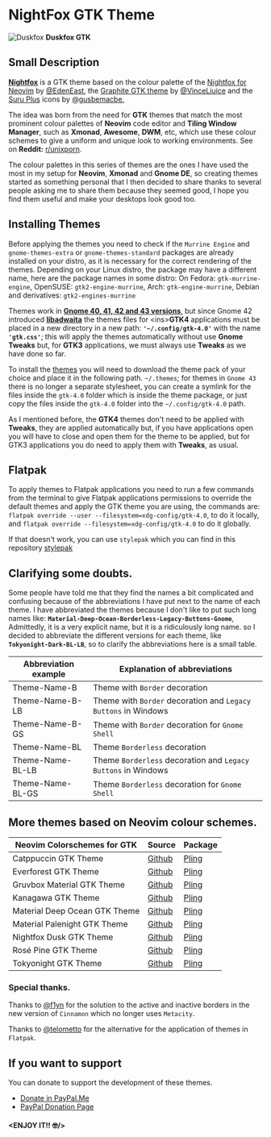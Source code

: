 # NightFox GTK Theme

![Duskfox](https://raw.githubusercontent.com/Fausto-Korpsvart/Nightfox-GTK-Theme/main/screenshots/Nightfox-Dusk.png)
**Duskfox GTK**

## Small Description

<ins>**Nightfox**</ins> is a GTK theme based on the colour palette of the [Nightfox for Neovim](https://github.com/EdenEast/nightfox.nvim) by [@EdenEast](https://github.com/EdenEast), the [Graphite GTK theme](https://github.com/vinceliuice/Graphite-gtk-theme) by [@VinceLiuice](https://github.com/vinceliuice) and the [Suru Plus](https://github.com/gusbemacbe/suru-plus) icons by [@gusbemacbe.](https://github.com/gusbemacbe)

The idea was born from the need for **GTK** themes that match the most prominent colour palettes of **Neovim** code editor and **Tiling Window Manager**, such as **Xmonad**, **Awesome**, **DWM**, etc, which use these colour schemes to give a uniform and unique look to working environments. See on **Reddit:** [r/unixporn](https://www.reddit.com/r/unixporn/).

The colour palettes in this series of themes are the ones I have used the most in my setup for **Neovim**, **Xmonad** and **Gnome DE**, so creating themes started as something personal that I then decided to share thanks to several people asking me to share them because they seemed good, I hope you find them useful and make your desktops look good too.

## Installing Themes

Before applying the themes you need to check if the `Murrine Engine` and `gnome-themes-extra` or `gnome-themes-standard` packages are already installed on your distro, as it is necessary for the correct rendering of the themes.
Depending on your Linux distro, the package may have a different name, here are the package names in some distro: On Fedora: `gtk-murrine-engine`, OpenSUSE: `gtk2-engine-murrine`, Arch: `gtk-engine-murrine`, Debian and derivatives: `gtk2-engines-murrine`

Themes work in <ins>**Gnome 40, 41, 42 and 43 versions**,</ins> but since Gnome 42 introduced [<ins>**libadwaita**</ins>](https://en.wikipedia.org/wiki/Adwaita_(design_language)) the themes files for <ins>**GTK4**</ins> applications must be placed in a new directory in a new path: **`'~/.config/gtk-4.0'`** with the name **`'gtk.css'`**; this will apply the themes automatically without use **Gnome Tweaks** but, for **GTK3** applications, we must always use **Tweaks** as we have done so far.

To install the [themes](https://www.pling.com/u/fkorpsvart) you will need to download the theme pack of your choice and place it in the following path.
`~/.themes`; for themes in `Gnome 43` there is no longer a separate stylesheet, you can create a symlink for the files inside the `gtk-4.0` folder which is inside the theme package, or just copy the files inside the `gtk-4.0` folder into the `~/.config/gtk-4.0` path.

As I mentioned before, the **GTK4** themes don't need to be applied with **Tweaks**, they are applied automatically but, if you have applications open you will have to close and open them for the theme to be applied, but for GTK3 applications you do need to apply them with **Tweaks**, as usual.

## Flatpak

To apply themes to Flatpak applications you need to run a few commands from the terminal to give Flatpak applications permissions to override the default themes and apply the GTK theme you are using, the commands are: `flatpak override --user --filesystem=xdg-config/gtk-4.0`, to do it locally, and `flatpak override --filesystem=xdg-config/gtk-4.0` to do it globally.

If that doesn't work, you can use `stylepak` which you can find in this repository [stylepak](https://github.com/refi64/stylepak)

## Clarifying some doubts.

Some people have told me that they find the names a bit complicated and confusing because of the abbreviations I have put next to the name of each theme.
I have abbreviated the themes because I don't like to put such long names like: **`Material-Deep-Ocean-Borderless-Legacy-Buttons-Gnome`**, Admittedly, it is a very explicit name, but it is a ridiculously long name. so I decided to abbreviate the different versions for each theme, like **`Tokyonight-Dark-BL-LB`**, so to clarify the abbreviations here is a small table.

| Abbreviation example | Explanation of abbreviations                                 |
| -------------------- | ------------------------------------------------------------ |
| Theme-Name-B         | Theme with `Border` decoration                               |
| Theme-Name-B-LB      | Theme with `Border` decoration and `Legacy Buttons` in Windows |
| Theme-Name-B-GS      | Theme with `Border` decoration for `Gnome Shell`             |
| Theme-Name-BL        | Theme `Borderless` decoration                                |
| Theme-Name-BL-LB     | Theme `Borderless` decoration and `Legacy Buttons` in Windows |
| Theme-Name-BL-GS     | Theme `Borderless` decoration for `Gnome Shell`              |

## More themes based on Neovim colour schemes.

| Neovim Colorschemes for GTK   | Source                                                       | Package                                   |
| ----------------------------- | ------------------------------------------------------------ | ----------------------------------------- |
| Catppuccin GTK Theme          | [Github](https://github.com/Fausto-Korpsvart/Catppuccin-GTK-Theme) | [Pling](https://www.pling.com/p/1715554/) |
| Everforest GTK Theme          | [Github](https://github.com/Fausto-Korpsvart/Everforest-GTK-Theme) | [Pling](https://www.pling.com/p/1695467/) |
| Gruvbox Material GTK Theme    | [Github](https://github.com/Fausto-Korpsvart/Gruvbox-GTK-Theme) | [Pling](https://www.pling.com/p/1681313/) |
| Kanagawa GTK Theme            | [Github](https://github.com/Fausto-Korpsvart/Kanagawa-GKT-Theme) | [Pling](https://www.pling.com/p/1810560/) |
| Material Deep Ocean GTK Theme | [Github](https://github.com/Fausto-Korpsvart/Material-GTK-Themes) | [Pling](https://www.pling.com/p/1706139/) |
| Material Palenight GTK Theme  | [Github](https://github.com/Fausto-Korpsvart/Material-GTK-Themes) | [Pling](https://www.pling.com/p/1706139/) |
| Nightfox Dusk GTK Theme       | [Github](https://github.com/Fausto-Korpsvart/Nightfox-GTK-Theme) | [Pling](https://www.pling.com/p/1929101/) |
| Rosé Pine GTK Theme           | [Github](https://github.com/Fausto-Korpsvart/Rose-Pine-GTK-Theme) | [Pling](https://www.pling.com/p/1810530/) |
| Tokyonight GTK Theme          | [Github](https://github.com/Fausto-Korpsvart/Tokyo-Night-GTK-Theme) | [Pling](https://www.pling.com/p/1681315/) |

### Special thanks.

Thanks to [@f1yn](https://github.com/f1yn) for the solution to the active and inactive borders in the new version of `Cinnamon` which no longer uses `Metacity`.

Thanks to [@telometto](https://github.com/telometto) for the alternative for the application of themes in `Flatpak`.

## If you want to support

You can donate to support the development of these themes.

- [Donate in PayPal.Me](https://www.paypal.me/korpsvart)
- [PayPal Donation Page](https://www.paypal.com/donate/?hosted_button_id=LHKL2JYTUURVA)

#### **<ENJOY IT!! :nerd_face:/>**

